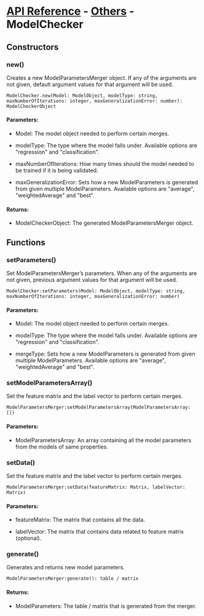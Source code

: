 # [API Reference](../../API.md) - [Others](../Others.md) - ModelChecker

## Constructors

### new()

Creates a new ModelParametersMerger object. If any of the arguments are not given, default argument values for that argument will be used.

```
ModelChecker.new(Model: ModelObject, modelType: string, maxNumberOfIterations: integer, maxGeneralizationError: number): ModelCheckerObject
```

#### Parameters:

* Model: The model object needed to perform certain merges.

* modelType: The type where the model falls under. Available options are "regression" and "classification".

* maxNumberOfIterations: How many times should the model needed to be trained if it is being validated.

* maxGeneralizationError: Sets how a new ModelParameters is generated from given multiple ModelParameters. Available options are "average", "weightedAverage" and "best".

#### Returns:

* ModelCheckerObject: The generated ModelParametersMerger object.

## Functions

### setParameters()

Set ModelParametersMerger’s parameters. When any of the arguments are not given, previous argument values for that argument will be used.

```
ModelChecker:setParameters(Model: ModelObject, modelType: string, maxNumberOfIterations: integer, maxGeneralizationError: number)
```

#### Parameters:

* Model: The model object needed to perform certain merges.

* modelType: The type where the model falls under. Available options are "regression" and "classification".

* mergeType: Sets how a new ModelParameters is generated from given multiple ModelParameters. Available options are "average", "weightedAverage" and "best".

### setModelParametersArray()

Set the feature matrix and the label vector to perform certain merges.

```
ModelParametersMerger:setModelParametersArray(ModelParametersArray: [])
```

#### Parameters:

* ModelParametersArray: An array containing all the model parameters from the models of same properties.

### setData()

Set the feature matrix and the label vector to perform certain merges.

```
ModelParametersMerger:setData(featureMatrix: Matrix, labelVector: Matrix)
```

#### Parameters:

* featureMatrix: The matrix that contains all the data.

* labelVector: The matrix that contains data related to feature matrix (optional).

### generate()

Generates and returns new model parameters.

```
ModelParametersMerger:generate(): table / matrix
```

#### Returns:

* ModelParameters: The table / matrix that is generated from the merger.

